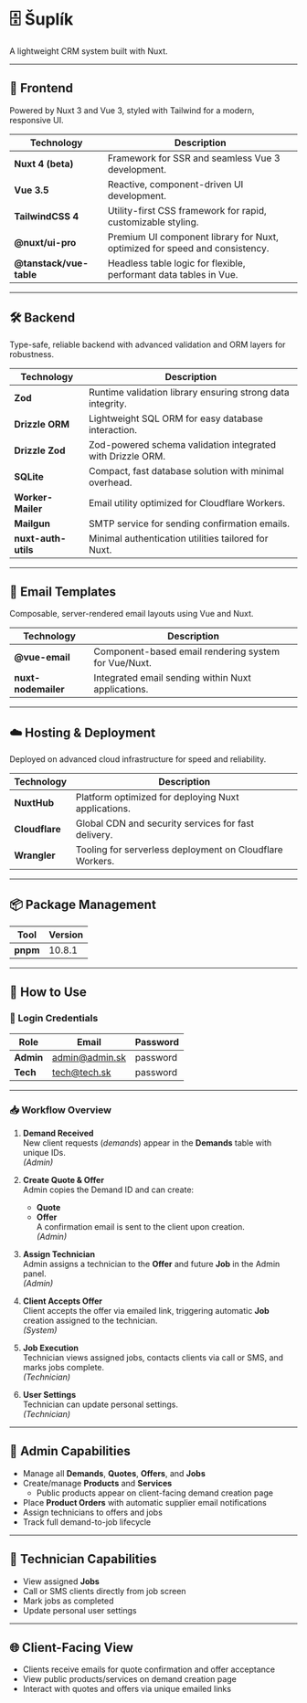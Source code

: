 # 🗄️ Šuplík

A lightweight CRM system built with Nuxt.

---

## 🎨 Frontend

Powered by Nuxt 3 and Vue 3, styled with Tailwind for a modern, responsive UI.

| Technology              | Description                                                                 |
| ----------------------- | --------------------------------------------------------------------------- |
| **Nuxt 4 (beta)**       | Framework for SSR and seamless Vue 3 development.                          |
| **Vue 3.5**             | Reactive, component-driven UI development.                                 |
| **TailwindCSS 4**       | Utility-first CSS framework for rapid, customizable styling.               |
| **@nuxt/ui-pro**        | Premium UI component library for Nuxt, optimized for speed and consistency.|
| **@tanstack/vue-table** | Headless table logic for flexible, performant data tables in Vue.          |

---

## 🛠️ Backend

Type-safe, reliable backend with advanced validation and ORM layers for robustness.

| Technology          | Description                                                   |
| ------------------- | ------------------------------------------------------------- |
| **Zod**             | Runtime validation library ensuring strong data integrity.    |
| **Drizzle ORM**     | Lightweight SQL ORM for easy database interaction.             |
| **Drizzle Zod**     | Zod-powered schema validation integrated with Drizzle ORM.     |
| **SQLite**          | Compact, fast database solution with minimal overhead.         |
| **Worker-Mailer**   | Email utility optimized for Cloudflare Workers.                |
| **Mailgun**         | SMTP service for sending confirmation emails.                  |
| **nuxt-auth-utils** | Minimal authentication utilities tailored for Nuxt.           |

---

## 📧 Email Templates

Composable, server-rendered email layouts using Vue and Nuxt.

| Technology          | Description                                        |
| ------------------- | -------------------------------------------------|
| **@vue-email**      | Component-based email rendering system for Vue/Nuxt. |
| **nuxt-nodemailer** | Integrated email sending within Nuxt applications.|

---

## ☁️ Hosting & Deployment

Deployed on advanced cloud infrastructure for speed and reliability.

| Technology     | Description                                          |
| -------------- | ---------------------------------------------------|
| **NuxtHub**    | Platform optimized for deploying Nuxt applications.|
| **Cloudflare** | Global CDN and security services for fast delivery.|
| **Wrangler**   | Tooling for serverless deployment on Cloudflare Workers.|

---

## 📦 Package Management

| Tool     | Version |
| -------- | ------- |
| **pnpm** | 10.8.1  |

---

## 🚀 How to Use

### 👤 Login Credentials

| Role      | Email          | Password  |
| --------- | -------------- | --------- |
| **Admin** | admin@admin.sk | password  |
| **Tech**  | tech@tech.sk   | password  |

---

### 📥 Workflow Overview

1. **Demand Received**  
   New client requests (_demands_) appear in the **Demands** table with unique IDs.  
   _(*Admin*)_

2. **Create Quote & Offer**  
   Admin copies the Demand ID and can create:  
   - **Quote** 
   - **Offer**  
   A confirmation email is sent to the client upon creation.  
   _(*Admin*)_

3. **Assign Technician**  
   Admin assigns a technician to the **Offer** and future **Job** in the Admin panel.  
   _(*Admin*)_

4. **Client Accepts Offer**  
   Client accepts the offer via emailed link, triggering automatic **Job** creation assigned to the technician.  
   _(*System*)_

5. **Job Execution**  
   Technician views assigned jobs, contacts clients via call or SMS, and marks jobs complete.  
   _(*Technician*)_

6. **User Settings**  
   Technician can update personal settings.  
   _(*Technician*)_

---

## 🔧 Admin Capabilities

- Manage all **Demands**, **Quotes**, **Offers**, and **Jobs**  
- Create/manage **Products** and **Services**  
  - Public products appear on client-facing demand creation page  
- Place **Product Orders** with automatic supplier email notifications  
- Assign technicians to offers and jobs  
- Track full demand-to-job lifecycle  

---

## 🧰 Technician Capabilities

- View assigned **Jobs**  
- Call or SMS clients directly from job screen  
- Mark jobs as completed  
- Update personal user settings  

---

## 🌐 Client-Facing View

- Clients receive emails for quote confirmation and offer acceptance  
- View public products/services on demand creation page  
- Interact with quotes and offers via unique emailed links  
